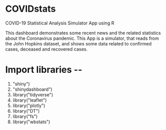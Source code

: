 # COVIDstats
COVID-19 Statistical Analysis Simulator App using R 

This dashboard demonstrates some recent news and the related statistics about the Coronavirus pandemic. This App is a simulator, that reads from the John Hopkins dataset, and shows some data related to confirmed cases, deceased and recovered cases.

# Import libraries --
  1. "shiny")
  2. "shinydashboard")
  3. library("tidyverse")
  4. library("leaflet")
  5. library("plotly")
  6. library("DT")
  7. library("fs")
  8. library("wbstats")

